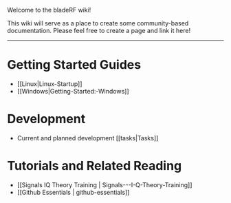 Welcome to the bladeRF wiki!

This wiki will serve as a place to create some community-based documentation. Please feel free to create a page and link it here!


***


# Getting Started Guides #
* [[Linux|Linux-Startup]]
* [[Windows|Getting-Started:-Windows]]

# Development #

* Current and planned development [[tasks|Tasks]]

# Tutorials and Related Reading #
* [[Signals IQ Theory Training | Signals---I-Q-Theory-Training]]
* [[Github Essentials | github-essentials]]

